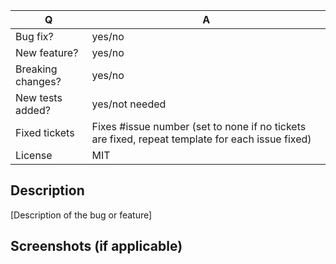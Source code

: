 <!-- Please change the Answers in the table below to reflect the contents of your pull request. -->

| Q                 | A
| ----------------- | ---
| Bug fix?          | yes/no
| New feature?      | yes/no
| Breaking changes? | yes/no
| New tests added?  | yes/not needed
| Fixed tickets     | Fixes #issue number (set to none if no tickets are fixed, repeat template for each issue fixed)
| License           | MIT

<!-- Bug fix : non-breaking change which fixes an issue -->
<!-- New feature : non-breaking change which adds functionality -->
<!-- Breaking change : fix or feature that would cause existing functionality to not work as expected-->

## Description

<!-- Please provide a clear and detailed description of the changes made in this pull request. -->

[Description of the bug or feature]


## Screenshots (if applicable)

<!-- Please provide screenshots if the changes made are visual. -->

